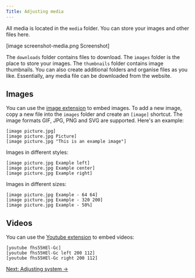 ```yaml
---
Title: Adjusting media 
---
```

All media is located in the `media` folder. You can store your images and other files here.

[image screenshot-media.png Screenshot]

The `downloads` folder contains files to download. The `images` folder is the place to store your images. The `thumbnails` folder contains image thumbnails. You can also create additional folders and organise files as you like. Essentially, any media file can be downloaded from the website.

## Images

You can use the [image extension](https://github.com/datenstrom/yellow-extensions/tree/master/features/image) to embed images. To add a new image, copy a new file into the `images` folder and create an `[image]` shortcut. The image formats GIF, JPG, PNG and SVG are supported. Here's an example:

    [image picture.jpg]
    [image picture.jpg Picture]
    [image picture.jpg "This is an example image"]

Images in different styles:

    [image picture.jpg Example left]
    [image picture.jpg Example center]
    [image picture.jpg Example right]

Images in different sizes:

    [image picture.jpg Example - 64 64]
    [image picture.jpg Example - 320 200]
    [image picture.jpg Example - 50%]

## Videos

You can use the [Youtube extension](https://github.com/datenstrom/yellow-extensions/tree/master/features/youtube) to embed videos:

    [youtube fhs55HEl-Gc]
    [youtube fhs55HEl-Gc left 200 112]
    [youtube fhs55HEl-Gc right 200 112]

[Next: Adjusting system →](adjusting-system)